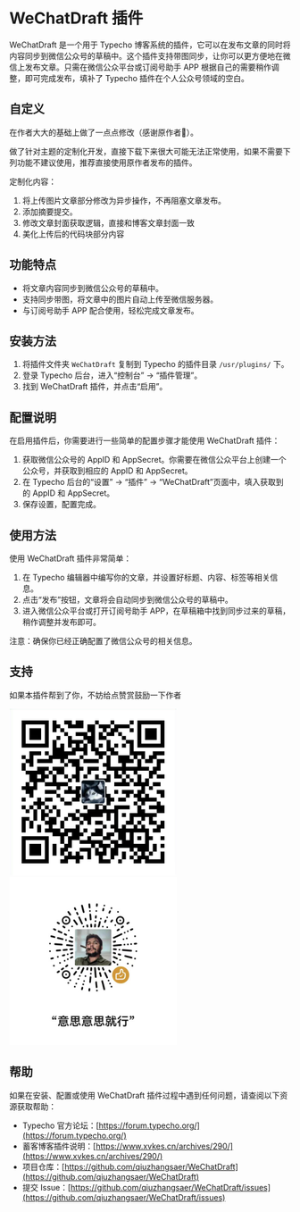 # WeChatDraft 插件

WeChatDraft 是一个用于 Typecho 博客系统的插件，它可以在发布文章的同时将内容同步到微信公众号的草稿中。这个插件支持带图同步，让你可以更方便地在微信上发布文章。只需在微信公众平台或订阅号助手 APP 根据自己的需要稍作调整，即可完成发布，填补了 Typecho 插件在个人公众号领域的空白。

## 自定义

在作者大大的基础上做了一点点修改（感谢原作者🥰）。

做了针对主题的定制化开发，直接下载下来很大可能无法正常使用，如果不需要下列功能不建议使用，推荐直接使用原作者发布的插件。

定制化内容：

1. 将上传图片文章部分修改为异步操作，不再阻塞文章发布。
2. 添加摘要提交。
3. 修改文章封面获取逻辑，直接和博客文章封面一致
4. 美化上传后的代码块部分内容

## 功能特点

- 将文章内容同步到微信公众号的草稿中。
- 支持同步带图，将文章中的图片自动上传至微信服务器。
- 与订阅号助手 APP 配合使用，轻松完成文章发布。

## 安装方法

1. 将插件文件夹 `WeChatDraft` 复制到 Typecho 的插件目录 `/usr/plugins/` 下。
2. 登录 Typecho 后台，进入“控制台” -> “插件管理”。
3. 找到 WeChatDraft 插件，并点击“启用”。

## 配置说明

在启用插件后，你需要进行一些简单的配置步骤才能使用 WeChatDraft 插件：

1. 获取微信公众号的 AppID 和 AppSecret。你需要在微信公众平台上创建一个公众号，并获取到相应的 AppID 和 AppSecret。
2. 在 Typecho 后台的“设置” -> “插件” -> “WeChatDraft”页面中，填入获取到的 AppID 和 AppSecret。
3. 保存设置，配置完成。

## 使用方法

使用 WeChatDraft 插件非常简单：

1. 在 Typecho 编辑器中编写你的文章，并设置好标题、内容、标签等相关信息。
2. 点击“发布”按钮，文章将会自动同步到微信公众号的草稿中。
3. 进入微信公众平台或打开订阅号助手 APP，在草稿箱中找到同步过来的草稿，稍作调整并发布即可。

注意：确保你已经正确配置了微信公众号的相关信息。

## 支持

如果本插件帮到了你，不妨给点赞赏鼓励一下作者

<img width="300" height="300" alt="支付宝" src="https://raw.githubusercontent.com/qiuzhangsaer/imageWarehouse/main/alipay.jpg"><img width="300" height="300" alt="微信" src="https://raw.githubusercontent.com/qiuzhangsaer/imageWarehouse/main/wechat.jpg">


## 帮助

如果在安装、配置或使用 WeChatDraft 插件过程中遇到任何问题，请查阅以下资源获取帮助：

- Typecho 官方论坛：[https://forum.typecho.org/](https://forum.typecho.org/)
- 蓄客博客插件说明：[https://www.xvkes.cn/archives/290/](https://www.xvkes.cn/archives/290/)
- 项目仓库：[https://github.com/qiuzhangsaer/WeChatDraft](https://github.com/qiuzhangsaer/WeChatDraft)
- 提交 Issue：[https://github.com/qiuzhangsaer/WeChatDraft/issues](https://github.com/qiuzhangsaer/WeChatDraft/issues)

